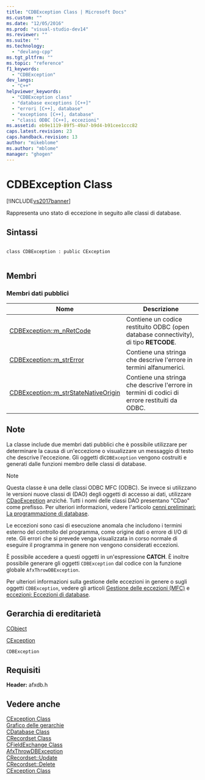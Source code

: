 ```yaml
---
title: "CDBException Class | Microsoft Docs"
ms.custom: ""
ms.date: "12/05/2016"
ms.prod: "visual-studio-dev14"
ms.reviewer: ""
ms.suite: ""
ms.technology: 
  - "devlang-cpp"
ms.tgt_pltfrm: ""
ms.topic: "reference"
f1_keywords: 
  - "CDBException"
dev_langs: 
  - "C++"
helpviewer_keywords: 
  - "CDBException class"
  - "database exceptions [C++]"
  - "errori [C++], database"
  - "exceptions [C++], database"
  - "classi ODBC [C++], eccezioni"
ms.assetid: eb9e1119-89f5-49a7-b9d4-b91cee1ccc82
caps.latest.revision: 23
caps.handback.revision: 13
author: "mikeblome"
ms.author: "mblome"
manager: "ghogen"
---
```

# CDBException Class
[!INCLUDE[vs2017banner](../../assembler/inline/includes/vs2017banner.md)]

Rappresenta uno stato di eccezione in seguito alle classi di database.  
  
## Sintassi  
  
```  
  
class CDBException : public CException  
  
```  
  
## Membri  
  
### Membri dati pubblici  
  
|Nome|Descrizione|  
|----------|-----------------|  
|[CDBException::m\_nRetCode](../Topic/CDBException::m_nRetCode.md)|Contiene un codice restituito ODBC \(open database connectivity\), di tipo **RETCODE**.|  
|[CDBException::m\_strError](../Topic/CDBException::m_strError.md)|Contiene una stringa che descrive l'errore in termini alfanumerici.|  
|[CDBException::m\_strStateNativeOrigin](../Topic/CDBException::m_strStateNativeOrigin.md)|Contiene una stringa che descrive l'errore in termini di codici di errore restituiti da ODBC.|  
  
## Note  
 La classe include due membri dati pubblici che è possibile utilizzare per determinare la causa di un'eccezione o visualizzare un messaggio di testo che descrive l'eccezione.  Gli oggetti di`CDBException` vengono costruiti e generati dalle funzioni membro delle classi di database.  
  
> [!NOTE]
>  Questa classe è una delle classi ODBC MFC \(ODBC\).  Se invece si utilizzano le versioni nuove classi di \(DAO\) degli oggetti di accesso ai dati, utilizzare [CDaoException](../../mfc/reference/cdaoexception-class.md) anziché.  Tutti i nomi delle classi DAO presentano "CDao" come prefisso.  Per ulteriori informazioni, vedere l'articolo [cenni preliminari: La programmazione di database](../../data/data-access-programming-mfc-atl.md).  
  
 Le eccezioni sono casi di esecuzione anomala che includono i termini esterno del controllo del programma, come origine dati o errore di I\/O di rete.  Gli errori che si prevede venga visualizzata in corso normale di eseguire il programma in genere non vengono considerati eccezioni.  
  
 È possibile accedere a questi oggetti in un'espressione **CATCH**.  È inoltre possibile generare gli oggetti `CDBException` dal codice con la funzione globale `AfxThrowDBException`.  
  
 Per ulteriori informazioni sulla gestione delle eccezioni in genere o sugli oggetti `CDBException`, vedere gli articoli [Gestione delle eccezioni \(MFC\)](../../mfc/exception-handling-in-mfc.md) e [eccezioni: Eccezioni di database](../../mfc/exceptions-database-exceptions.md).  
  
## Gerarchia di ereditarietà  
 [CObject](../../mfc/reference/cobject-class.md)  
  
 [CException](../../mfc/reference/cexception-class.md)  
  
 `CDBException`  
  
## Requisiti  
 **Header:** afxdb.h  
  
## Vedere anche  
 [CException Class](../../mfc/reference/cexception-class.md)   
 [Grafico delle gerarchie](../../mfc/hierarchy-chart.md)   
 [CDatabase Class](../../mfc/reference/cdatabase-class.md)   
 [CRecordset Class](../../mfc/reference/crecordset-class.md)   
 [CFieldExchange Class](../../mfc/reference/cfieldexchange-class.md)   
 [AfxThrowDBException](../Topic/AfxThrowDBException.md)   
 [CRecordset::Update](../Topic/CRecordset::Update.md)   
 [CRecordset::Delete](../Topic/CRecordset::Delete.md)   
 [CException Class](../../mfc/reference/cexception-class.md)